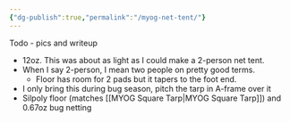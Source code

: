 ```yaml
---
{"dg-publish":true,"permalink":"/myog-net-tent/"}
---
```



Todo - pics and writeup

* 12oz. This was about as light as I could make a 2-person net tent.
* When I say 2-person, I mean two people on pretty good terms.
    * Floor has room for 2 pads but it tapers to the foot end.
* I only bring this during bug season, pitch the tarp in A-frame over it
* Silpoly floor (matches [[MYOG Square Tarp\|MYOG Square Tarp]]) and 0.67oz bug netting